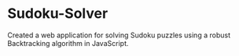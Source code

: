 # Sudoku-Solver
Created a web application for solving Sudoku puzzles using a robust Backtracking algorithm in JavaScript.
